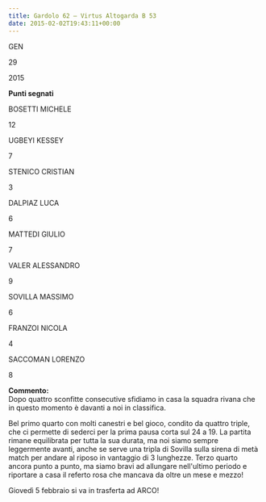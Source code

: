 ```yaml
---
title: Gardolo 62 – Virtus Altogarda B 53
date: 2015-02-02T19:43:11+00:00
---
```

GEN

29

2015

**Punti segnati**

BOSETTI MICHELE

12

UGBEYI KESSEY

7

STENICO CRISTIAN

3

DALPIAZ LUCA

6

MATTEDI GIULIO

7

VALER ALESSANDRO

9

SOVILLA MASSIMO

6

FRANZOI NICOLA

4

SACCOMAN LORENZO

8

**Commento:**  
Dopo quattro sconfitte consecutive sfidiamo in casa la squadra rivana che in questo momento è davanti a noi in classifica.

Bel primo quarto con molti canestri e bel gioco, condito da quattro triple, che ci permette di sederci per la prima pausa corta sul 24 a 19. La partita rimane equilibrata per tutta la sua durata, ma noi siamo sempre leggermente avanti, anche se serve una tripla di Sovilla sulla sirena di metà match per andare al riposo in vantaggio di 3 lunghezze. Terzo quarto ancora punto a punto, ma siamo bravi ad allungare nell'ultimo periodo e riportare a casa il referto rosa che mancava da oltre un mese e mezzo!

Giovedì 5 febbraio si va in trasferta ad ARCO!
